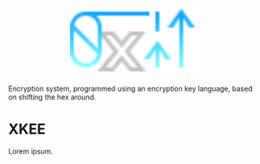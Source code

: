 <h1 align="center"><img src="graphics/kee_github.svg" height="128px"></h1>

Encryption system, programmed using an encryption key language, based on shifting the hex around.

# XKEE
Lorem ipsum.
